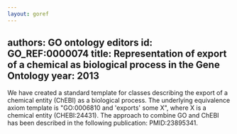 ```yaml
---
layout: goref
--- 
```

authors: GO ontology editors
id: GO_REF:0000074
title: Representation of export of a chemical as biological process in the Gene Ontology
year: 2013
---

We have created a standard template for classes describing the export of a chemical entity (ChEBI) as a biological process. The underlying equivalence axiom template is "GO:0006810 and 'exports' some X", where X is a chemical entity (CHEBI:24431). The approach to combine GO and ChEBI has been described in the following publication: PMID:23895341.
